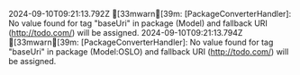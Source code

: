 2024-09-10T09:21:13.792Z [33mwarn[39m: [PackageConverterHandler]: No value found for tag "baseUri" in package (Model) and fallback URI (http://todo.com/) will be assigned.
2024-09-10T09:21:13.794Z [33mwarn[39m: [PackageConverterHandler]: No value found for tag "baseUri" in package (Model:OSLO) and fallback URI (http://todo.com/) will be assigned.
